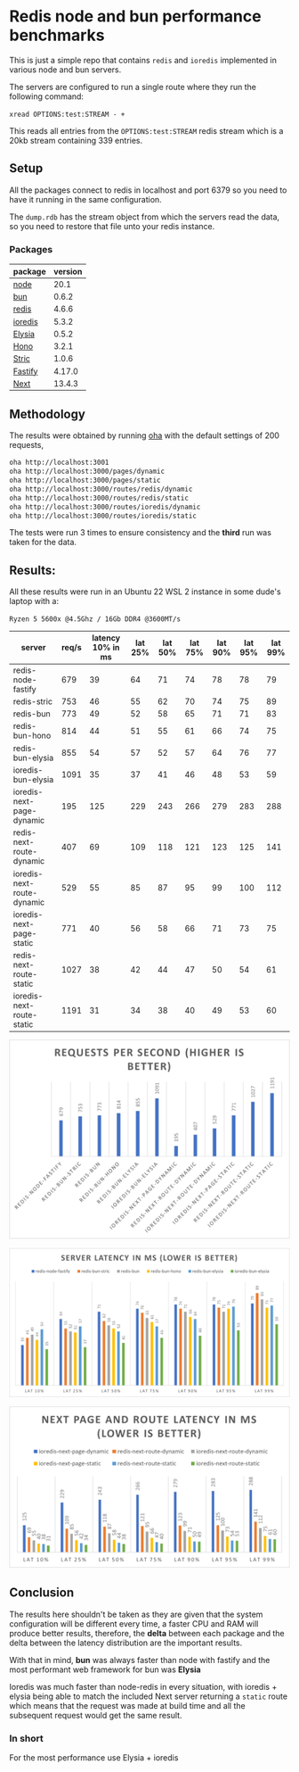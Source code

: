 # Redis node and bun performance benchmarks

This is just a simple repo that contains `redis` and `ioredis` implemented in various node and bun servers.

The servers are configured to run a single route where they run the following command:

`xread OPTIONS:test:STREAM - +`

This reads all entries from the `OPTIONS:test:STREAM` redis stream which is a 20kb stream containing 339 entries. 

## Setup

All the packages connect to redis in localhost and port 6379 so you need to have it running in the same configuration.

The `dump.rdb` has the stream object from which the servers read the data, so you need to restore that file unto your redis
instance.

### Packages
| package 	| version 	|
|---------	|---------	|
| [node](https://nodejs.org/en)    	| 20.1    	|
| [bun](https://bun.sh/)     	| 0.6.2   	|
| [redis](https://github.com/redis/node-redis)   	| 4.6.6   	|
| [ioredis](https://github.com/luin/ioredis) 	| 5.3.2   	|
| [Elysia](https://elysiajs.com/) 	| 0.5.2   	|
| [Hono](https://github.com/honojs/hono)   	| 3.2.1   	|
| [Stric](https://github.com/bunsvr)   	| 1.0.6   	|
| [Fastify](https://www.fastify.io/) 	| 4.17.0  	|
| [Next](https://nextjs.org/)    	| 13.4.3  	|

## Methodology

The results were obtained by running [oha](https://github.com/hatoo/oha) with the default settings of 200 requests,

```shell
oha http://localhost:3001
oha http://localhost:3000/pages/dynamic
oha http://localhost:3000/pages/static
oha http://localhost:3000/routes/redis/dynamic
oha http://localhost:3000/routes/redis/static
oha http://localhost:3000/routes/ioredis/dynamic
oha http://localhost:3000/routes/ioredis/static
```

The tests were run 3 times to ensure consistency and the **third** run was taken for the data.

## Results:

All these results were run in an Ubuntu 22 WSL 2 instance in some dude's laptop with a:

`Ryzen 5 5600x @4.5Ghz / 16Gb DDR4 @3600MT/s`

| server                     	| req/s 	| latency 10% in ms 	 | lat 25% 	| lat 50% 	| lat 75% 	| lat 90% 	| lat 95% 	| lat 99% 	|
|----------------------------	|-------	|---------------------|---------	|---------	|---------	|---------	|---------	|---------	|
| redis-node-fastify         	| 679   	| 39          	       | 64      	| 71      	| 74      	| 78      	| 78      	| 79      	|
| redis-stric                	| 753   	| 46          	       | 55      	| 62      	| 70      	| 74      	| 75      	| 89      	|
| redis-bun                  	| 773   	| 49          	       | 52      	| 58      	| 65      	| 71      	| 71      	| 83      	|
| redis-bun-hono             	| 814   	| 44          	       | 51      	| 55      	| 61      	| 66      	| 74      	| 75      	|
| redis-bun-elysia           	| 855   	| 54          	       | 57      	| 52      	| 57      	| 64      	| 76      	| 77      	|
| ioredis-bun-elysia         	| 1091  	| 35          	       | 37      	| 41      	| 46      	| 48      	| 53      	| 59      	|
| ioredis-next-page-dynamic  	| 195   	| 125         	       | 229     	| 243     	| 266     	| 279     	| 283     	| 288     	|
| redis-next-route-dynamic   	| 407   	| 69          	       | 109     	| 118     	| 121     	| 123     	| 125     	| 141     	|
| ioredis-next-route-dynamic 	| 529   	| 55          	       | 85      	| 87      	| 95      	| 99      	| 100     	| 112     	|
| ioredis-next-page-static   	| 771   	| 40          	       | 56      	| 58      	| 66      	| 71      	| 73      	| 75      	|
| redis-next-route-static    	| 1027  	| 38          	       | 42      	| 44      	| 47      	| 50      	| 54      	| 61      	|
| ioredis-next-route-static  	| 1191  	| 31          	       | 34      	| 38      	| 40      	| 49      	| 53      	| 60      	|

![Requests Per Second](./screenshots/req-sec.png)

![Server Latency](./screenshots/server-latency.png)

![Next Latency](./screenshots/next-latency.png)

## Conclusion

The results here shouldn't be taken as they are given that the system configuration will be different every time, a faster
CPU and RAM will produce better results, therefore, the **delta** between each package and the delta between the latency
distribution are the important results.

With that in mind, **bun** was always faster than node with fastify and the most performant web framework for bun was **Elysia**

Ioredis was much faster than node-redis in every situation, with ioredis + elysia being able to match the included Next
server returning a `static` route which means that the request was made at build time and all the subsequent request would
get the same result.

### In short

For the most performance use Elysia + ioredis